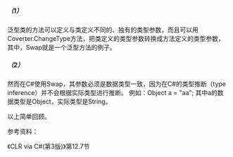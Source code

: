 ##### （1）

泛型类的方法可以定义与类定义不同的、独有的类型参数，而且可以用Coverter.ChangeType方法，把类定义的类型参数转换成方法定义的类型参数，其中，Swap就是一个泛型方法的例子。

##### （2）
然而在C#使用Swap，其参数必须是数据类型一致，因为在C#的类型推断（type inference）并不会根据实际类型进行推断。
例如：Object a = "aa";
其中a的数据类型是Object，实际类型是String。



以上简单回顾。

参考资料： 

《CLR via C#(第3版)》第12.7节